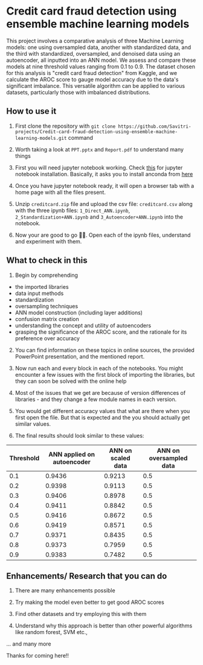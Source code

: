 
# Credit card fraud detection using ensemble machine learning models

This project involves a comparative analysis of three Machine Learning models: one using oversampled data, another with standardized data, and the third with standardized, oversampled, and denoised data using an autoencoder, all inputted into an ANN model. We assess and compare these models at nine threshold values ranging from 0.1 to 0.9. The dataset chosen for this analysis is "credit card fraud detection" from Kaggle, and we calculate the AROC score to gauge model accuracy due to the data's significant imbalance. This versatile algorithm can be applied to various datasets, particularly those with imbalanced distributions.

## How to use it

1. First clone the repository with 
`git clone https://github.com/Savitri-projects/Credit-card-fraud-detection-using-ensemble-machine-learning-models.git` command

2. Worth taking a look at `PPT.pptx` and `Report.pdf` to understand many things

3. First you will need jupyter notebook working. Check [this](https://docs.jupyter.org/en/latest/install/notebook-classic.html) for jupyter notebook installation. Basically, it asks you to install anconda from [here](https://www.anaconda.com/download)

4. Once you have jupyter notebook ready, it will open a browser tab with a home page with all the files present.

5. Unzip `creditcard.zip` file and upload the csv file: `creditcard.csv` along with the three ipynb files: `1_Direct_ANN.ipynb`, `2_Standardization+ANN.ipynb` and `3_Autoencoder+ANN.ipynb` into the notebook. 

6. Now your are good to go 🥳🥳. Open each of the ipynb files, understand and experiment with them.
## What to check in this

1. Begin by comprehending 
  * the imported libraries
  * data input methods
  * standardization
  * oversampling techniques
  * ANN model construction (including layer additions)
  * confusion matrix creation
  * understanding the concept and utility of autoencoders
  * grasping the significance of the AROC score, and the rationale for its preference over accuracy

2. You can find information on these topics in online sources, the provided PowerPoint presentation, and the mentioned report.

3. Now run each and every block in each of the notebooks. You might encounter a few issues with the first block of importing the libraries, but they can soon be solved with the online help

4. Most of the issues that we get are because of version differences of libraries - and they change a few module names in each version.

5. You would get different accuracy values that what are there when you first open the file. But that is expected and the you should actually get similar values.

6. The final results should look similar to these values: 



| Threshold | ANN applied on autoencoder | ANN on scaled data | ANN on oversampled data |
|-----------|---------------------------|--------------------|-------------------------|
| 0.1       | 0.9436                    | 0.9213             | 0.5                     |
| 0.2       | 0.9398                    | 0.9113             | 0.5                     |
| 0.3       | 0.9406                    | 0.8978             | 0.5                     |
| 0.4       | 0.9411                    | 0.8842             | 0.5                     |
| 0.5       | 0.9416                    | 0.8672             | 0.5                     |
| 0.6       | 0.9419                    | 0.8571             | 0.5                     |
| 0.7       | 0.9371                    | 0.8435             | 0.5                     |
| 0.8       | 0.9373                    | 0.7959             | 0.5                     |
| 0.9       | 0.9383                    | 0.7482             | 0.5                     |




## Enhancements/ Research that you can do

1. There are many enhancements possible

2. Try making the model even better to get good AROC scores

3. Find other datasets and try employing this with them

4. Understand why this approach is better than other powerful algorithms like random forest, SVM etc., 

... and many more

Thanks for coming here!!